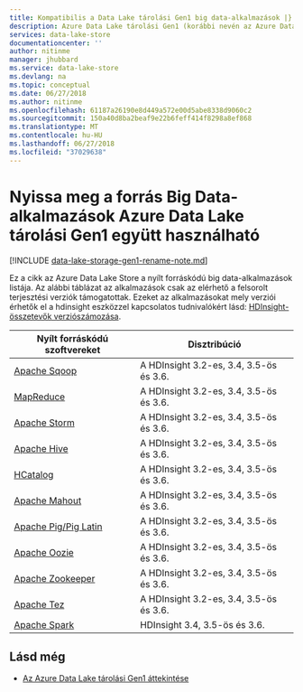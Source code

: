 ```yaml
---
title: Kompatibilis a Data Lake tárolási Gen1 big data-alkalmazások |} Microsoft Docs
description: Azure Data Lake tárolási Gen1 (korábbi nevén az Azure Data Lake Store) együtt használható nyílt forráskódú alkalmazások listája
services: data-lake-store
documentationcenter: ''
author: nitinme
manager: jhubbard
ms.service: data-lake-store
ms.devlang: na
ms.topic: conceptual
ms.date: 06/27/2018
ms.author: nitinme
ms.openlocfilehash: 61187a26190e8d449a572e00d5abe8338d9060c2
ms.sourcegitcommit: 150a40d8ba2beaf9e22b6feff414f8298a8ef868
ms.translationtype: MT
ms.contentlocale: hu-HU
ms.lasthandoff: 06/27/2018
ms.locfileid: "37029638"
---
```

# <a name="open-source-big-data-applications-that-work-with-azure-data-lake-storage-gen1"></a>Nyissa meg a forrás Big Data-alkalmazások Azure Data Lake tárolási Gen1 együtt használható

[!INCLUDE [data-lake-storage-gen1-rename-note.md](../../includes/data-lake-storage-gen1-rename-note.md)]

Ez a cikk az Azure Data Lake Store a nyílt forráskódú big data-alkalmazások listája. Az alábbi táblázat az alkalmazások csak az elérhető a felsorolt terjesztési verziók támogatottak. Ezeket az alkalmazásokat mely verziói érhetők el a hdinsight eszközzel kapcsolatos tudnivalókért lásd: [HDInsight-összetevők verziószámozása](../hdinsight/hdinsight-component-versioning.md).

| Nyílt forráskódú szoftvereket | Disztribúció |
| --- | --- |
| [Apache Sqoop](http://sqoop.apache.org/) |A HDInsight 3.2-es, 3.4, 3.5-ös és 3.6. |
| [MapReduce](http://hadoop.apache.org/docs/r1.0.4/mapred_tutorial.html) |A HDInsight 3.2-es, 3.4, 3.5-ös és 3.6. |
| [Apache Storm](https://storm.apache.org/) |A HDInsight 3.2-es, 3.4, 3.5-ös és 3.6. |
| [Apache Hive](http://hive.apache.org/) |A HDInsight 3.2-es, 3.4, 3.5-ös és 3.6. |
| [HCatalog](https://cwiki.apache.org/confluence/display/Hive/HCatalog) |A HDInsight 3.2-es, 3.4, 3.5-ös és 3.6. |
| [Apache Mahout](http://mahout.apache.org/) |A HDInsight 3.2-es, 3.4, 3.5-ös és 3.6. |
| [Apache Pig/Pig Latin](http://pig.apache.org/) |A HDInsight 3.2-es, 3.4, 3.5-ös és 3.6. |
| [Apache Oozie](http://oozie.apache.org/) |A HDInsight 3.2-es, 3.4, 3.5-ös és 3.6. |
| [Apache Zookeeper](http://zookeeper.apache.org/) |A HDInsight 3.2-es, 3.4, 3.5-ös és 3.6. |
| [Apache Tez](http://tez.apache.org/) |A HDInsight 3.2-es, 3.4, 3.5-ös és 3.6. |
| [Apache Spark](http://spark.apache.org/) |HDInsight 3.4, 3.5-ös és 3.6. |


## <a name="see-also"></a>Lásd még
* [Az Azure Data Lake tárolási Gen1 áttekintése](data-lake-store-overview.md)

